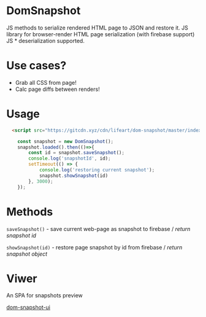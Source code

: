 # DomSnapshot
JS methods to serialize rendered HTML page to JSON and restore it.
JS library for browser-render HTML page serialization (with firebase support)
JS * deserialization supported.

# Use cases?
- Grab all CSS from page!
- Calc page diffs between renders!

# Usage
```html
  <script src="https://gitcdn.xyz/cdn/lifeart/dom-snapshot/master/index.js"></script>
```
```javascript
	const snapshot = new DomSnapshot();
	snapshot.loaded().then(()=>{
		const id = snapshot.saveSnapshot();
		console.log('snapshotId', id);
		setTimeout(() => {
			console.log('restoring current snapshot');
			snapshot.showSnapshot(id)
		}, 3000);
	});
```

# Methods
`saveSnapshot()` - save current web-page as snapshot to firebase / _return snapshot id_

`showSnapshot(id)` - restore page snapshot by id from firebase / _return snapshot object_


# Viwer
An SPA for snapshots preview

[dom-snapshot-ui](https://github.com/lifeart/dom-snapshot-ui)

